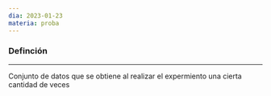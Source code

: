 ```yaml
---
dia: 2023-01-23
materia: proba
---
```

### Definción
---
Conjunto de datos que se obtiene al realizar el expermiento una cierta cantidad de veces